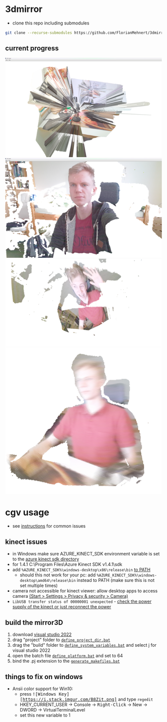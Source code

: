 # 3dmirror
- clone this repo including submodules
```bash
git clone --recurse-submodules https://github.com/FlorianMehnert/3dmirror.git
```
## current progress
![invalid borders](./images/invalid_borders.png)
![webcam](./images/discarded_triangles_webcam.png)
![funny image](./images/funny_distorted_picture.png)
![sad mirror](./images/sad_mirror.png)

# cgv usage
- see [instructions](https://github.com/lintianfang/coding_issues_cgv/blob/master/how%20to%20use%20%20cgv_framework.txt) for common issues
## kinect issues
- in Windows make sure AZURE_KINECT_SDK environment variable is set to the [azure kinect sdk directory](https://github.com/microsoft/Azure-Kinect-Sensor-SDK)
- for 1.4.1 C:\Program Files\Azure Kinect SDK v1.4.1\sdk
- add `%AZURE_KINECT_SDK%\windows-desktop\x86\release\bin` [to PATH](https://www.architectryan.com/2018/03/17/add-to-the-path-on-windows-10/)
    - should this not work for your pc: add `%AZURE_KINECT_SDK%\windows-desktop\amd64\release\bin` instead to PATH (make sure this is not set multiple times)
- camera not accessible for kinect viewer: allow desktop apps to access camera [(Start > Settings > Privacy & security > Camera)](https://support.microsoft.com/en-us/windows/manage-app-permissions-for-your-camera-in-windows-87ebc757-1f87-7bbf-84b5-0686afb6ca6b)
- `LibUSB transfer status of 00000001 unexpected` - [check the power supply of the kinect or just reconnect the power](https://github.com/microsoft/Azure-Kinect-Sensor-SDK/issues/1335)

## build the mirror3D
1. download [visual studio 2022](https://visualstudio.microsoft.com/de/downloads/)
2. drag "project" folder to [`define_project_dir.bat`](../cgv/define_project_dir.bat)
3. drag the "build" folder to [`define_system_variables.bat`](../cgv/define_system_variables.bat) and select j for visual studio 2022
4. open the batch file [`define_platform.bat`](../cgv/define_platform.bat) and set to 64
5. bind the .pj extension to the [`generate_makefiles.bat`](../cgv/bin/generate_makefiles.bat)

## things to fix on windows
- Ansii color support for Win10:
    - press <kbd>![Windows Key][https://i.stack.imgur.com/B8Zit.png]</kbd> and type `regedit`
    - HKEY_CURRENT_USER -> Console -> <kbd>Right-Click</kbd> -> New -> DWORD -> VirtualTerminalLevel
    - set this new variable to 1